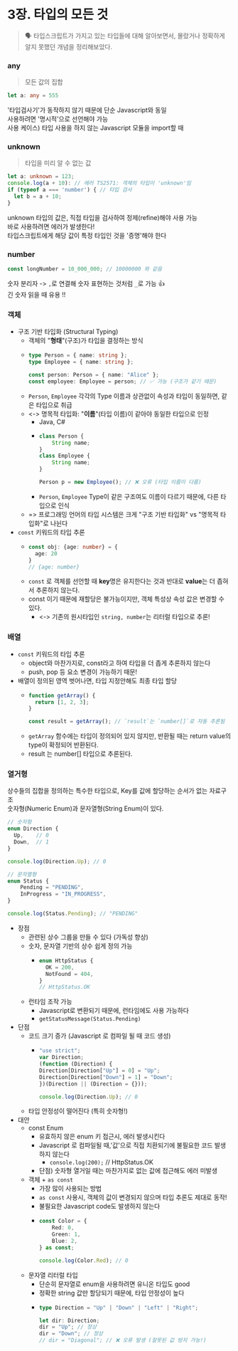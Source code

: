 # 3장. 타입의 모든 것

> 🗣️ 타입스크립트가 가지고 있는 타입들에 대해 알아보면서, 몰랐거나 정확하게 알지 못했던 개념을 정리해보았다.

### any
> 모든 값의 집합

```typescript
let a: any = 555
```

'타입검사기'가 동작하지 않기 때문에 단순 Javascript와 동일  
사용하려면 '명시적'으로 선언해야 가능  
사용 케이스) 타입 사용을 하지 않는 Javascript 모듈을 import할 때

### unknown
> 타입을 미리 알 수 없는 값

```typescript
let a: unknown = 123;
console.log(a + 10): // 에러 TS2571: 객체의 타입이 'unknown'임
if (typeof a === 'number') { // 타입 검사
  let b = a + 10;
}
```

unknown 타입의 값은, 직접 타입을 검사하여 정제(refine)해야 사용 가능  
바로 사용하려면 에러가 발생한다!  
타입스크립트에게 해당 값이 특정 타입인 것을 '증명'해야 한다

### number

```typescript
const longNumber = 10_000_000; // 10000000 와 같음
```

숫자 분리자 -> `,`로 연결해 숫자 표현하는 것처럼 `_`로 가능 👍  
긴 숫자 읽을 때 유용 !!

### 객체

- 구조 기반 타입화 (Structural Typing)
    - 객체의 "**형태**"(구조)가 타입을 결정하는 방식
    - ```typescript
      type Person = { name: string };
      type Employee = { name: string };
      
      const person: Person = { name: "Alice" };
      const employee: Employee = person; // ✅ 가능 (구조가 같기 때문)
      ```
    - `Person`, `Employee` 각각의 Type 이름과 상관없이 속성과 타입이 동일하면, 같은 타입으로 취급 
    - <-> 명목적 타입화: "**이름**"(타입 이름)이 같아야 동일한 타입으로 인정
      - Java, C# 
      - ```typescript
        class Person {
            String name;
        }
        class Employee {
            String name;
        }
        
        Person p = new Employee(); // ❌ 오류 (타입 이름이 다름)
        ```
      - `Person`, `Employee` Type이 같은 구조여도 이름이 다르기 때문에, 다른 타입으로 인식
    - => 프로그래밍 언어의 타입 시스템은 크게 "구조 기반 타입화" vs "명목적 타입화"로 나뉜다
- `const` 키워드의 타입 추론
    - ```typescript
      const obj: {age: number} = {
        age: 20
      }
      // {age: number}
      ```
    - `const` 로 객체를 선언할 때 **key**명은 유지한다는 것과 반대로 **value**는 더 좁혀서 추론하지 않는다. 
    - const 이기 때문에 재할당은 불가능이지만, 객체 특성상 속성 값은 변경할 수 있다.
      - <-> 기존의 원시타입인 `string, number`는 리터럴 타입으로 추론!

### 배열

- `const` 키워드의 타입 추론
  - object와 마찬가지로, const라고 하여 타입을 더 좁게 추론하지 않는다
  - push, pop 등 요소 변경이 가능하기 때문!
- 배열이 정의된 영역 벗어나면, 타입 지정안해도 최종 타입 할당
  - ```typescript 
    function getArray() {
      return [1, 2, 3];
    }
    
    const result = getArray(); // `result`는 `number[]`로 자동 추론됨
      ```
  - `getArray` 함수에는 타입이 정의되어 있지 않지만, 반환될 때는 return value의 type이 확정되어 반환된다.
  - result 는 number[] 타입으로 추론된다.

### 열거형

상수들의 집합을 정의하는 특수한 타입으로, Key를 값에 할당하는 순서가 없는 자료구조  
숫자형(Numeric Enum)과 문자열형(String Enum)이 있다.

```typescript
// 숫자형
enum Direction {
  Up,    // 0
  Down,  // 1
}

console.log(Direction.Up); // 0

// 문자열형
enum Status {
    Pending = "PENDING",
    InProgress = "IN_PROGRESS",
}

console.log(Status.Pending); // "PENDING"
```

- 장점
  - 관련된 상수 그룹을 만들 수 있다 (가독성 향상)
  - 숫자, 문자열 기반의 상수 쉽게 정의 가능
    - ```typescript
      enum HttpStatus {
        OK = 200,
        NotFound = 404,
      }
      // HttpStatus.OK
      ```
  - 런타임 조작 가능
    - Javascript로 변환되기 때문에, 런타임에도 사용 가능하다
    - `getStatusMessage(Status.Pending)`
- 단점
  - 코드 크기 증가 (Javascript 로 컴파일 될 때 코드 생성)
    - ```javascript
      "use strict";
      var Direction;
      (function (Direction) {
      Direction[Direction["Up"] = 0] = "Up";
      Direction[Direction["Down"] = 1] = "Down";
      })(Direction || (Direction = {}));
      
      console.log(Direction.Up); // 0
      ```
  - 타입 안정성이 떨어진다 (특히 숫자형!)
- 대안
  - const Enum
    - 유효하지 않은 enum 키 접근시, 에러 발생시킨다
    - Javascript 로 컴파일될 때,'값'으로 직접 치환되기에 불필요한 코드 발생하지 않는다
      - `console.log(200);` // HttpStatus.OK
    - 단점) 숫자형 열거일 때는 마찬가지로 없는 값에 접근해도 에러 미발생
  - 객체 + `as const`
    - 가장 많이 사용되는 방법
    - `as const` 사용시, 객체의 값이 변경되지 않으며 타입 추론도 제대로 동작!
    - 불필요한 Javascript code도 발생하지 않는다
    - ```typescript
      const Color = {
          Red: 0,
          Green: 1,
          Blue: 2,
      } as const;

      console.log(Color.Red); // 0
      ```
  - 문자열 리터럴 타입
    - 단순히 문자열로 enum을 사용하려면 유니온 타입도 good
    - 정확한 string 값만 할당되기 때문에, 타입 안정성이 높다
    - ```typescript
      type Direction = "Up" | "Down" | "Left" | "Right";

      let dir: Direction;
      dir = "Up"; // 정상
      dir = "Down"; // 정상
      // dir = "Diagonal"; // ❌ 오류 발생 (잘못된 값 방지 가능!)
      ```






